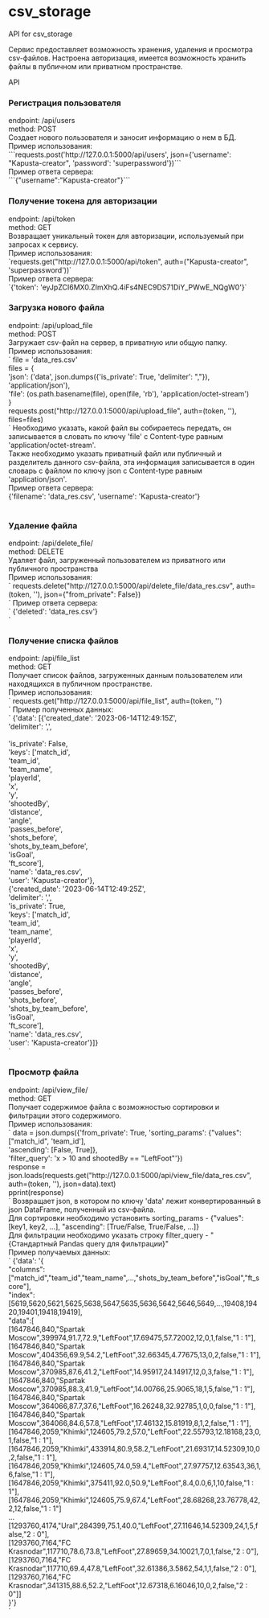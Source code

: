 # csv_storage
API for csv_storage

Сервис предоставляет возможность хранения, удаления и просмотра csv-файлов. Настроена авторизация,
имеется возможность хранить файлы в публичном или приватном пространстве.

API

<h3>Регистрация пользователя</h3>
endpoint: /api/users<br>
method: POST<br>
Создает нового пользователя и заносит информацию о нем в БД.<br>
Пример использования:<br>
```requests.post('http://127.0.0.1:5000/api/users', json={'username': "Kapusta-creator", 'password': 'superpassword'})```<br>
Пример ответа сервера:<br>
```{"username":"Kapusta-creator"}```

<h3>Получение токена для авторизации</h3>
endpoint: /api/token<br>
method: GET<br>
Возвращает уникальный токен для авторизации, используемый при запросах к сервису.<br>
Пример использования:<br>
`requests.get("http://127.0.0.1:5000/api/token", auth=("Kapusta-creator", 'superpassword'))`<br>
Пример ответа сервера:<br>
`{'token': 'eyJpZCI6MX0.ZImXhQ.4iFs4NEC9DS71DiY_PWwE_NQgW0'}`<br>
<h3>Загрузка нового файла</h3>
endpoint: /api/upload_file<br>
method: POST<br>
Загружает csv-файл на сервер, в приватную или общую папку.<br>
Пример использования:<br>
`
file = 'data_res.csv'<br>
files = {<br>
    'json': ('data', json.dumps({'is_private': True, 'delimiter': ","}), 'application/json'),<br>
    'file': (os.path.basename(file), open(file, 'rb'), 'application/octet-stream')<br>
}<br>
requests.post("http://127.0.0.1:5000/api/upload_file", auth=(token, ''), files=files)<br>
`
Необходимо указать, какой файл вы собираетесь передать, он записывается в словать по ключу 'file' с Content-type равным 'application/octet-stream'.<br>
Также необходимо указать приватный файл или публичный и разделитель данного csv-файла,
эта информация записывается в один словарь с файлом по ключу json с Content-type равным 'application/json'.<br>
Пример ответа сервера:<br>
{'filename': 'data_res.csv', 'username': 'Kapusta-creator'}<br>
<br>

<h3>Удаление файла</h3>
endpoint: /api/delete_file/<filename><br>
method: DELETE<br>
Удаляет файл, загруженный пользователем из приватного или публичного пространства<br>
Пример использования:<br>
`
requests.delete("http://127.0.0.1:5000/api/delete_file/data_res.csv", auth=(token, ''), json={"from_private": False})<br>
`
Пример ответа сервера:<br>
`
{'deleted': 'data_res.csv'}<br>
`
<h3>Получение списка файлов</h3>
endpoint: /api/file_list<br>
method: GET<br>
Получает список файлов, загруженных данным пользователем или находящихся в публичном пространстве.<br>
Пример использования:<br>
`
requests.get("http://127.0.0.1:5000/api/file_list", auth=(token, '')<br>
`
Пример полученных данных:<br>
`
  {'data': [{'created_date': '2023-06-14T12:49:15Z',<br>
           'delimiter': ',',<br><br>
           'is_private': False,<br>
           'keys': ['match_id',<br>
                    'team_id',<br>
                    'team_name',<br>
                    'playerId',<br>
                    'x',<br>
                    'y',<br>
                    'shootedBy',<br>
                    'distance',<br>
                    'angle',<br>
                    'passes_before',<br>
                    'shots_before',<br>
                    'shots_by_team_before',<br>
                    'isGoal',<br>
                    'ft_score'],<br>
           'name': 'data_res.csv',<br>
           'user': 'Kapusta-creator'},<br>
          {'created_date': '2023-06-14T12:49:25Z',<br>
           'delimiter': ',',<br>
           'is_private': True,<br>
           'keys': ['match_id',<br>
                    'team_id',<br>
                    'team_name',<br>
                    'playerId',<br>
                    'x',<br>
                    'y',<br>
                    'shootedBy',<br>
                    'distance',<br>
                    'angle',<br>
                    'passes_before',<br>
                    'shots_before',<br>
                    'shots_by_team_before',<br>
                    'isGoal',<br>
                    'ft_score'],<br>
           'name': 'data_res.csv',<br>
           'user': 'Kapusta-creator'}]}<br>
`
<h3>Просмотр файла</h3>
endpoint: /api/view_file/<filename><br>
method: GET<br>
Получает содержимое файла с возможностью сортировки и фильтрации этого содержимого.<br>
Пример использования:<br>
`
data = json.dumps({'from_private': True, 'sorting_params': {"values": ["match_id", 'team_id'],<br>
                                                             'ascending': [False, True]},<br>
                    'filter_query': 'x > 10 and shootedBy == "LeftFoot"'})<br>
response = json.loads(requests.get("http://127.0.0.1:5000/api/view_file/data_res.csv", auth=(token, ''), json=data).text)<br>
pprint(response)<br>
`
Возвращает json, в котором по ключу 'data' лежит конвертированный в json DataFrame, полученный из csv-файла.<br>
Для сортировки необходимо установить sorting_params - {"values": [key1, key2, ...], "ascending": [True/False, True/False, ...]}<br>
Для фильтрации необходимо указать строку filter_query - "{Стандартный Pandas query для фильтрации}"<br>
Пример получаемых данных:<br>
`
{'data': '{<br>
  "columns": ["match_id","team_id","team_name",...,"shots_by_team_before","isGoal","ft_score"],<br>
  "index":[5619,5620,5621,5625,5638,5647,5635,5636,5642,5646,5649,...,19408,19420,19401,19418,19419],<br>
  "data":[<br>
         [1647846,840,"Spartak Moscow",399974,91.7,72.9,"LeftFoot",17.69475,57.72002,12,0,1,false,"1 : 1"],<br>
         [1647846,840,"Spartak Moscow",404356,69.9,54.2,"LeftFoot",32.66345,4.77675,13,0,2,false,"1 : 1"],<br>
         [1647846,840,"Spartak Moscow",370985,87.6,41.2,"LeftFoot",14.95917,24.14917,12,0,3,false,"1 : 1"],<br>
         [1647846,840,"Spartak Moscow",370985,88.3,41.9,"LeftFoot",14.00766,25.9065,18,1,5,false,"1 : 1"],<br>
         [1647846,840,"Spartak Moscow",364066,87.7,37.6,"LeftFoot",16.26248,32.92785,1,0,0,false,"1 : 1"],<br>
         [1647846,840,"Spartak Moscow",364066,84.6,57.8,"LeftFoot",17.46132,15.81919,8,1,2,false,"1 : 1"],<br>
         [1647846,2059,"Khimki",124605,79.2,57.0,"LeftFoot",22.55793,12.18168,23,0,1,false,"1 : 1"],<br>
         [1647846,2059,"Khimki",433914,80.9,58.2,"LeftFoot",21.69317,14.52309,10,0,2,false,"1 : 1"],<br>
         [1647846,2059,"Khimki",124605,74.0,59.4,"LeftFoot",27.97757,12.63543,36,1,6,false,"1 : 1"],<br>
         [1647846,2059,"Khimki",375411,92.0,50.9,"LeftFoot",8.4,0.0,6,1,10,false,"1 : 1"],<br>
         [1647846,2059,"Khimki",124605,75.9,67.4,"LeftFoot",28.68268,23.76778,42,2,12,false,"1 : 1"]<br>
         ...<br>
         [1293760,4174,"Ural",284399,75.1,40.0,"LeftFoot",27.11646,14.52309,24,1,5,false,"2 : 0"],<br>
         [1293760,7164,"FC Krasnodar",117710,78.6,73.8,"LeftFoot",27.89659,34.10021,7,0,1,false,"2 : 0"],<br>
         [1293760,7164,"FC Krasnodar",117710,69.4,47.8,"LeftFoot",32.61386,3.5862,54,1,1,false,"2 : 0"],<br>
         [1293760,7164,"FC Krasnodar",341315,88.6,52.2,"LeftFoot",12.67318,6.16046,10,0,2,false,"2 : 0"]]<br>
  }'}<br>
`
